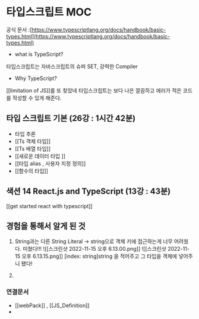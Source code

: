 # 타입스크립트 MOC
공식 문서 :[https://www.typescriptlang.org/docs/handbook/basic-types.html](https://www.typescriptlang.org/docs/handbook/basic-types.html)

- what is TypeScript? 

타입스크립트는 자바스크립트의 슈퍼 SET, 강력한 Compiler   

- Why TypeScript?

[[limitation of JS]]를 또 찾았네 
타입스크립트는 보다 나은 깔끔하고 에러가 적은 코드를 작성할 수 있게 해준다.

## 타입 스크립트 기본 (26강 : 1시간 42분)

- 타입 추론 
- [[Ts 객체 타입]]
- [[Ts 배열 타입]]
- [[새로운  데이터 타입 ]]
- [[타입 alias , 사용자 지정 정의]]
 - [[함수의 타입]]


## 색션 14 React.js and TypeScript  (13강 : 43분)
[[get started react with typescript]]

## 경험을 통해서 알게 된 것 
1. String과는 다른 String Literal
	-> string으로 객체 키에 접근하는게 너무 어려웠다.
	미쳤다!!!
	![[스크린샷 2022-11-15 오후 6.13.00.png]]
	![[스크린샷 2022-11-15 오후 6.13.15.png]]
	[index: string]string 을 적어주고 그 타입을 객체에 넣어주니 됐다!

2. 




### 연결문서
- [[webPack]]  , [[JS_Definition]]
- 
